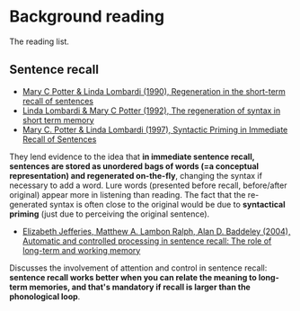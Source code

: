 # Background reading

The reading list.

## Sentence recall

* [Mary C Potter & Linda Lombardi (1990), Regeneration in the short-term recall of sentences](http://dx.doi.org/10.1016/0749-596X(90)90042-X)
* [Linda Lombardi & Mary C Potter (1992), The regeneration of syntax in short term memory](http://dx.doi.org/10.1016/0749-596X(92)90036-W)
* [Mary C. Potter & Linda Lombardi (1997), Syntactic Priming in Immediate Recall of Sentences](http://dx.doi.org/10.1006/jmla.1997.2546)

They lend evidence to the idea that **in immediate sentence recall, sentences are stored as unordered bags of words (=a conceptual representation) and regenerated on-the-fly**, changing the syntax if necessary to add a word. Lure words (presented before recall, before/after original) appear more in listening than reading. The fact that the re-generated syntax is often close to the original would be due to **syntactical priming** (just due to perceiving the original sentence).

* [Elizabeth Jefferies, Matthew A. Lambon Ralph, Alan D. Baddeley (2004), Automatic and controlled processing in sentence recall: The role of long-term and working memory](http://dx.doi.org/10.1016/j.jml.2004.07.005)

Discusses the involvement of attention and control in sentence recall: **sentence recall works better when you can relate the meaning to long-term memories, and that's mandatory if recall is larger than the phonological loop**.
